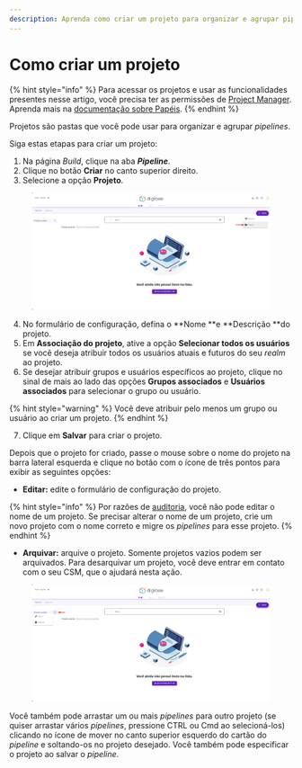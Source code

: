 ```yaml
---
description: Aprenda como criar um projeto para organizar e agrupar pipelines.
---
```


# Como criar um projeto

{% hint style="info" %}
Para acessar os projetos e usar as funcionalidades presentes nesse artigo, você precisa ter as permissões de [Project Manager](https://docs.digibee.com/documentation/v/pt-br/administration/new-access-control/papeis-do-controle-de-acesso#\_7auxts1l679f). Aprenda mais na [documentação sobre Papéis](https://docs.digibee.com/documentation/v/pt-br/administration/new-access-control/papeis-do-controle-de-acesso).
{% endhint %}

Projetos são pastas que você pode usar para organizar e agrupar _pipelines_.

Siga estas etapas para criar um projeto:

1. Na página _Build_, clique na aba _**Pipeline**_.
2. Clique no botão **Criar** no canto superior direito.
3. Selecione a opção **Projeto**.

<figure><img src="../../.gitbook/assets/criar-projeto-1.png" alt="O botão &#x22;Projeto&#x22; aparece na tela de pipelines quando você clica em &#x22;Criar&#x22;."><figcaption></figcaption></figure>

4. No formulário de configuração, defina o \*\*Nome \*\*e \*\*Descrição \*\*do projeto.
5. Em **Associação do projeto**, ative a opção **Selecionar todos os usuários** se você deseja atribuir todos os usuários atuais e futuros do seu _realm_ ao projeto.
6. Se desejar atribuir grupos e usuários específicos ao projeto, clique no sinal de mais ao lado das opções **Grupos associados** e **Usuários associados** para selecionar o grupo ou usuário.

{% hint style="warning" %}
Você deve atribuir pelo menos um grupo ou usuário ao criar um projeto.
{% endhint %}

7. Clique em **Salvar** para criar o projeto.

Depois que o projeto for criado, passe o mouse sobre o nome do projeto na barra lateral esquerda e clique no botão com o ícone de três pontos para exibir as seguintes opções:

* **Editar:** edite o formulário de configuração do projeto.

{% hint style="info" %}
Por razões de [auditoria](https://docs.digibee.com/documentation/v/pt-br/administration/auditoria), você não pode editar o nome de um projeto. Se precisar alterar o nome de um projeto, crie um novo projeto com o nome correto e migre os _pipelines_ para esse projeto.
{% endhint %}

* **Arquivar:** arquive o projeto. Somente projetos vazios podem ser arquivados. Para desarquivar um projeto, você deve entrar em contato com o seu CSM, que o ajudará nesta ação.

<figure><img src="../../.gitbook/assets/criar-projeto-2.png" alt="Os botões &#x22;Editar&#x22; e &#x22;Arquivar&#x22; aparecem na tela de pipelines quando você clica no botão com o ícone de três pontos."><figcaption></figcaption></figure>

Você também pode arrastar um ou mais _pipelines_ para outro projeto (se quiser arrastar vários _pipelines_, pressione CTRL ou Cmd ao selecioná-los) clicando no ícone de mover no canto superior esquerdo do cartão do _pipeline_ e soltando-os no projeto desejado. Você também pode especificar o projeto ao salvar o _pipeline_.
